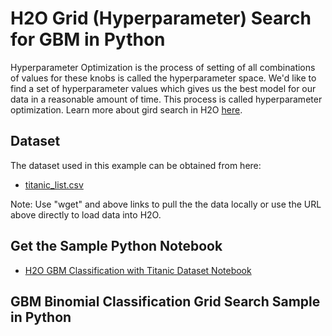# H2O Grid (Hyperparameter) Search for GBM in Python #

Hyperparameter Optimization is the process of setting of all combinations of values for these knobs is called the hyperparameter space. We'd like to find a set of hyperparameter values which gives us the best model for our data in a reasonable amount of time. This process is called hyperparameter optimization. Learn more about gird search in H2O [here](http://docs.h2o.ai/h2o/latest-stable/h2o-docs/grid-search.html).

## Dataset ##
The dataset used in this example can be obtained from here:
 - [titanic_list.csv](https://raw.githubusercontent.com/Avkash/mldl/master/data/titanic_list.csv)

Note: Use "wget" and above links to pull the the data locally or use the URL above directly to load data into H2O.
  
## Get the Sample Python Notebook ##
  - [H2O GBM Classification with Titanic Dataset Notebook](https://github.com/Avkash/mldl/blob/master/notebook/h2o/H2O_DeepLearning_Classification_titanic.ipynb)
  
## GBM Binomial Classification Grid Search Sample in Python ##
